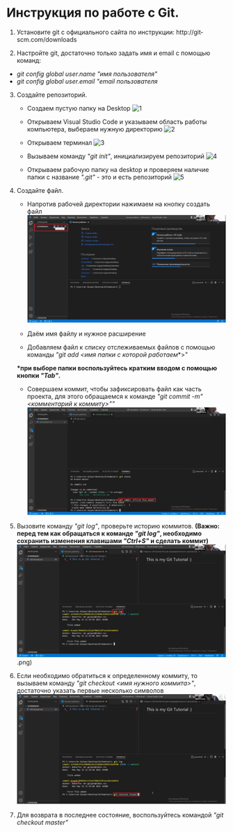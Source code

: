 # **Инструкция по работе с Git.**

1. Установите git с официального сайта по инструкции: http://git­scm.com/downloads

2. Настройте git, достаточно только задать имя и email с помощью команд: 
- *git config ­­global user.name "имя пользователя"* 
- *git config ­­global user.email "email пользователя*

3. Создайте репозиторий.
   - Создаем пустую папку на Desktop ![1](№1.png)

   - Открываем Visual Studio Code и указываем область работы компьютера, выбераем нужную директорию ![2](№2.png)

   - Открываем терминал ![3](№3.png) 

   - Вызываем команду *"git init"*, инициализируем репозиторий ![4](№4.png)

   - Открываем рабочую папку на desktop и проверяем наличие папки с название *".git"* - это и есть репозиторий ![5](№5.png)

4. Создайте файл.
   - Напротив рабочей директории нажимаем на кнопку создать файл ![1.1](№1(файл).png)

   - Даём имя файлу и нужное расширение

   - Добавляем файл  к списку отслеживаемых файлов с помощью команды *"git add <имя папки с которой работаем*\*>" 
   
   **\*при выборе папки воспользуйтесь кратким вводом с помощью кнопки *"Tab"*.**

   - Совершаем коммит, чтобы зафиксировать файл как часть проекта, для этого обращаемся к команде *"git commit -m"<комментарий к коммиту>""* ![2.1](№2(файл).png)

4. Вызовите команду *"git log"*, проверьте историю коммитов.
**(Важно: перед тем как обращаться к команде *"git log"*, необходимо сохранить изменения клавишами *"Ctrl+S"* и сделать коммит)**![3.1](№3гитлог.png).png)

5. Если необходимо обратиться к определенному коммиту, то вызываем команду *"git checkout <имя нужного коммита>"*, достаточно указать первые несколько символов ![4.1](1гитчекаут.png)

6. Для возврата в последнее состояние, воспользуйтесь командой *"git checkout master"*


